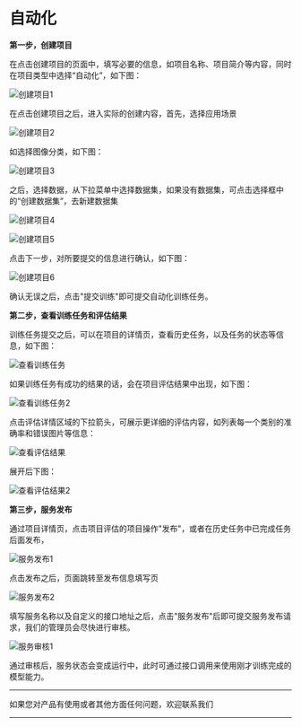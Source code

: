 # 自动化

**第一步，创建项目**

在点击创建项目的页面中，填写必要的信息，如项目名称、项目简介等内容，同时在项目类型中选择“自动化”，如下图：

![创建项目1](../../../../../image/AI-and-Machine-Learning/NeuFoundry/8.1.4/8.1.4.3/8.1.4.3.4/1.png)

在点击创建项目之后，进入实际的创建内容，首先，选择应用场景

![创建项目2](../../../../../image/AI-and-Machine-Learning/NeuFoundry/8.1.4/8.1.4.3/8.1.4.3.4/2.png)

如选择图像分类，如下图：

![创建项目3](../../../../../image/AI-and-Machine-Learning/NeuFoundry/8.1.4/8.1.4.3/8.1.4.3.4/3.png)

之后，选择数据，从下拉菜单中选择数据集，如果没有数据集，可点击选择框中的“创建数据集”，去新建数据集

![创建项目4](../../../../../image/AI-and-Machine-Learning/NeuFoundry/8.1.4/8.1.4.3/8.1.4.3.4/4.png)

![创建项目5](../../../../../image/AI-and-Machine-Learning/NeuFoundry/8.1.4/8.1.4.3/8.1.4.3.4/5.png)

点击下一步，对所要提交的信息进行确认，如下图：

![创建项目6](../../../../../image/AI-and-Machine-Learning/NeuFoundry/8.1.4/8.1.4.3/8.1.4.3.4/6.png)

确认无误之后，点击"提交训练"即可提交自动化训练任务。

**第二步，查看训练任务和评估结果**

训练任务提交之后，可以在项目的详情页，查看历史任务，以及任务的状态等信息，如下图：

![查看训练任务](../../../../../image/AI-and-Machine-Learning/NeuFoundry/8.1.4/8.1.4.3/8.1.4.3.4/7.png)

如果训练任务有成功的结果的话，会在项目评估结果中出现，如下图：

![查看训练任务2](../../../../../image/AI-and-Machine-Learning/NeuFoundry/8.1.4/8.1.4.3/8.1.4.3.4/8.png)

点击评估详情区域的下拉箭头，可展示更详细的评估内容，如列表每一个类别的准确率和错误图片等信息：

![查看评估结果](../../../../../image/AI-and-Machine-Learning/NeuFoundry/8.1.4/8.1.4.3/8.1.4.3.4/9.png)

展开后下图：

![查看评估结果2](../../../../../image/AI-and-Machine-Learning/NeuFoundry/8.1.4/8.1.4.3/8.1.4.3.4/10.png)

**第三步，服务发布**

通过项目详情页，点击项目评估的项目操作"发布"，或者在历史任务中已完成任务后面发布，

![服务发布1](../../../../../image/AI-and-Machine-Learning/NeuFoundry/8.1.4/8.1.4.3/8.1.4.3.4/11.png)

点击发布之后，页面跳转至发布信息填写页

![服务发布2](../../../../../image/AI-and-Machine-Learning/NeuFoundry/8.1.4/8.1.4.3/8.1.4.3.4/12.png)

填写服务名称以及自定义的接口地址之后，点击"服务发布"后即可提交服务发布请求，我们的管理员会尽快进行审核。

![服务审核1](../../../../../image/AI-and-Machine-Learning/NeuFoundry/8.1.4/8.1.4.3/8.1.4.3.4/13.png)

通过审核后，服务状态会变成运行中，此时可通过接口调用来使用刚才训练完成的模型能力。

---

如果您对产品有使用或者其他方面任何问题，欢迎联系我们

---
